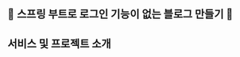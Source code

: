 🤘 스프링 부트로 로그인 기능이 없는 블로그 만들기 🤘
 ------------------------------------

## 서비스 및 프로젝트 소개

<div> <img src="" style="height : auto; margin-left : 10px; margin-right : 10px;"/>


